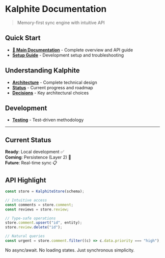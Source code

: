# Kalphite Documentation

> Memory-first sync engine with intuitive API

## Quick Start

- **[📖 Main Documentation](./kalphite/README.md)** - Complete overview and API guide
- **[Setup Guide](./kalphite/setup.md)** - Development setup and troubleshooting

## Understanding Kalphite

- **[Architecture](./kalphite/architecture.md)** - Complete technical design
- **[Status](./kalphite/status.md)** - Current progress and roadmap
- **[Decisions](./kalphite/decisions.md)** - Key architectural choices

## Development

- **[Testing](./kalphite/testing.md)** - Test-driven methodology

---

## Current Status

**Ready**: Local development ✅  
**Coming**: Persistence (Layer 2) 🚧  
**Future**: Real-time sync 📋

## API Highlight

```typescript
const store = KalphiteStore(schema);

// Intuitive access
const comments = store.comment;
const reviews = store.review;

// Type-safe operations
store.comment.upsert("id", entity);
store.review.delete("id");

// Natural queries
const urgent = store.comment.filter((c) => c.data.priority === "high");
```

No async/await. No loading states. Just synchronous simplicity.
